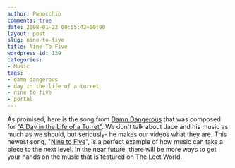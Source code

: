 ```yaml
---
author: Pwnocchio
comments: true
date: 2008-01-22 00:55:42+00:00
layout: post
slug: nine-to-five
title: Nine To Five
wordpress_id: 139
categories:
- Music
tags:
- damn dangerous
- day in the life of a turret
- nine to five
- portal
---
```


As promised, here is the song from [Damn Dangerous](http://www.myspace.com/damndangerous) that was composed for ["A Day in the Life of a Turret"](http://www.smoothfewfilms.com/2008/01/18/portal-a-day-in-the-life-of-a-turret-2/). We don't talk about Jace and his music as much as we should, but seriously- he makes our videos what they are. This newest song, "[Nine to Five](http://www.smoothfewfilms.com/extras/Nine_to_Five.mp3)", is a perfect example of how music can take a piece to the next level. In the near future, there will be more ways to get your hands on the music that is featured on The Leet World.
